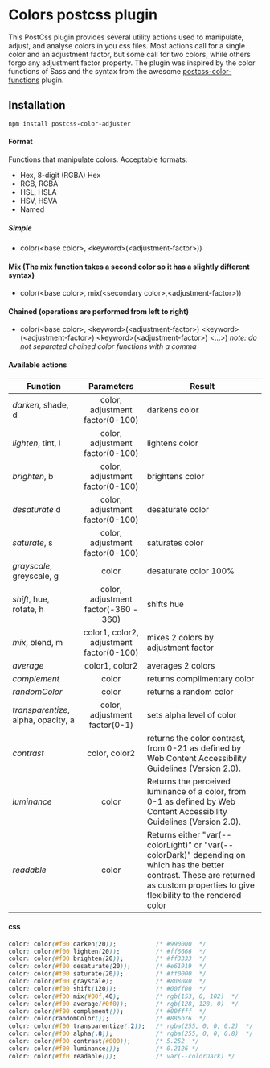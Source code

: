 # Colors postcss plugin

This PostCss plugin provides several utility actions used to manipulate, adjust, and analyse colors in you css files. Most actions call for a single color and an adjustment factor, but some call for two colors, while others forgo any adjustment factor property. The plugin was inspired by the color functions of Sass and the syntax from the awesome [postcss-color-functions](https://github.com/postcss/postcss-color-function) plugin.


## Installation

  `npm install postcss-color-adjuster`


#### Format

Functions that manipulate colors. Acceptable formats:
- Hex, 8-digit (RGBA) Hex
- RGB, RGBA
- HSL, HSLA
- HSV, HSVA
- Named

##### Simple
  - color(&lt;base color&gt;, &lt;keyword&gt;(&lt;adjustment-factor&gt;))

#### Mix (The mix function takes a second color so it has a slightly different syntax)
  - color(&lt;base color&gt;, mix(&lt;secondary color&gt;,&lt;adjustment-factor&gt;))

#### Chained (operations are performed from left to right)
  - color(&lt;base color&gt;, &lt;keyword&gt;(&lt;adjustment-factor&gt;) &lt;keyword&gt;(&lt;adjustment-factor&gt;) &lt;keyword&gt;(&lt;adjustment-factor&gt;) &lt;...&gt;) _note: do not separated chained color functions with a comma_

#### Available actions

| Function | Parameters           | Result                  |
|--------|:----------------------:|-------------------------|
| *darken*, shade, d | color, adjustment factor(0-100) | darkens color |
| *lighten*, tint, l | color, adjustment factor(0-100) | lightens color |
| *brighten*, b | color, adjustment factor(0-100) | brightens color |
| *desaturate* d | color, adjustment factor(0-100) | desaturate color |
| *saturate*, s | color, adjustment factor(0-100) | saturates color |
| *grayscale*, greyscale, g | color | desaturate color 100% |
| *shift*, hue, rotate, h | color, adjustment factor(-360 - 360)  | shifts hue |
| *mix*, blend, m | color1, color2, adjustment factor(0-100) | mixes 2 colors by adjustment factor |
| *average* | color1, color2  | averages 2 colors |
| *complement* | color  | returns complimentary color |
| *randomColor* | color | returns a random color |
| *transparentize*, alpha, opacity, a | color, adjustment factor(0-1)  | sets alpha level of color |
| *contrast* | color, color2  | returns the color contrast, from 0-21 as defined by Web Content Accessibility Guidelines (Version 2.0). |
| *luminance* | color | Returns the perceived luminance of a color, from 0-1 as defined by Web Content Accessibility Guidelines (Version 2.0). |
| *readable* | color | Returns either "var(--colorLight)" or "var(--colorDark)" depending on which has the better contrast. These are returned as custom properties to give flexibility to the rendered color |

#### css

```css
color: color(#f00 darken(20));           /* #990000  */
color: color(#f00 lighten(20));          /* #ff6666  */
color: color(#f00 brighten(20));         /* #ff3333  */
color: color(#f00 desaturate(20));       /* #e61919  */
color: color(#f00 saturate(20));         /* #ff0000  */
color: color(#f00 grayscale);            /* #808080  */
color: color(#f00 shift(120));           /* #00ff00  */
color: color(#f00 mix(#00f,40);          /* rgb(153, 0, 102)  */
color: color(#f00 average(#0f0));        /* rgb(128, 128, 0)  */
color: color(#f00 complement());         /* #00ffff  */
color: color(randomColor());             /* #886b76  */
color: color(#f00 transparentize(.2));   /* rgba(255, 0, 0, 0.2)  */
color: color(#f00 alpha(.8));            /* rgba(255, 0, 0, 0.8)  */
color: color(#f00 contrast(#000));       /* 5.252  */
color: color(#f00 luminance());          /* 0.2126 */
color: color(#ff0 readable());           /* var(--colorDark) */
```